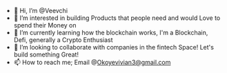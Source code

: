 - 👋 Hi, I’m @Veevchi
- 👀 I’m interested in building Products that people need and would Love to spend their Money on 
- 🌱 I’m currently learning how the blockchain works, I'm a Blockchain, Defi, generally a Crypto Enthusiast 
- 💞️ I’m looking to collaborate with companies in the fintech Space! Let's build something Great!
- 📫 How to reach me; Email @Okoyevivian3@gmail.com

<!---
Veevchi/Veevchi is a ✨ special ✨ repository because its `README.md` (this file) appears on your GitHub profile.
You can click the Preview link to take a look at your changes.
--->
